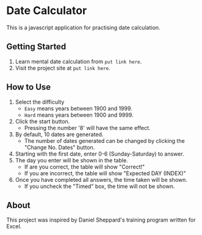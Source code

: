 Date Calculator
===============
This is a javascript application for practising date calculation.

Getting Started
---------------
1. Learn mental date calculation from `put link here`.
2. Visit the project site at `put link here`.

How to Use
----------
1. Select the difficulty
    - `Easy` means years between 1900 and 1999.
    - `Hard` means years between 1900 and 9999.
2. Click the start button.
    - Pressing the number '8' will have the same effect.
3. By default, 10 dates are generated.
    - The number of dates generated can be changed by clicking the "Change No. Dates" button.
4. Starting with the first date, enter 0-6 (Sunday-Saturday) to answer.
5. The day you enter will be shown in the table.
    - If are you correct, the table will show "Correct!"
    - If you are incorrect, the table will show "Expected DAY (INDEX)"
6. Once you have completed all answers, the time taken will be shown.
    - If you uncheck the "Timed" box, the time will not be shown.

About
----------
This project was inspired by Daniel Sheppard's training program written for Excel.
